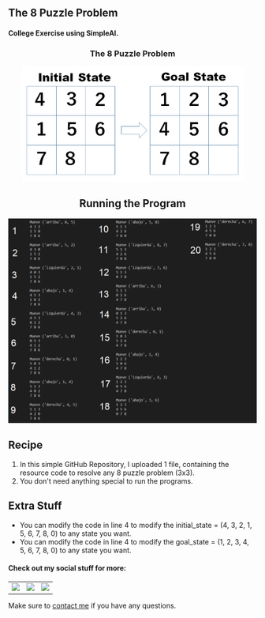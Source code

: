 ## The 8 Puzzle Problem

#### College Exercise using SimpleAI.

<h3 align="center">The 8 Puzzle Problem</h3>
<p align="center"> <img src = "/Extra_Stuff/8_puzzle.jpg" width = 450> </p>

<h2 align="center">Running the Program</h3>
<p align="center"> <img src = "/Extra_Stuff/example1.png" width = 550> </p>

<h2 align="left">Recipe</h2>

1. In this simple GitHub Repository, I uploaded 1 file, containing the resource code to resolve any 8 puzzle problem (3x3).
2. You don't need anything special to run the programs.

<h2 align="left">Extra Stuff</h3>

- You can modify the code in line 4 to modify the initial_state = (4, 3, 2, 1, 5, 6, 7, 8, 0) to any state you want.
- You can modify the code in line 4 to modify the goal_state = (1, 2, 3, 4, 5, 6, 7, 8, 0) to any state you want.


#### Check out my social stuff for more:


<table>
    <tbody>
        <tr>
            </a></td>
            <td><a href="https://www.linkedin.com/in/hibrantapia/">
            <img height="50" src="https://www.vectorlogo.zone/logos/linkedin/linkedin-ar21.svg" />
            </a></td>
            <td><a href="https://twitter.com/HibranTapia">
            <img height="50" src="https://www.vectorlogo.zone/logos/twitter/twitter-ar21.svg" />
            </a></td>
            <td><a href="https://medium.com/@hibrantapia">
            <img height="50" src="https://www.vectorlogo.zone/logos/medium/medium-ar21.svg" />
            </a></td>
        </tr>
    </tbody>
</table>

Make sure to [contact me](https://github.com/hibrantapia) if you have any questions.
